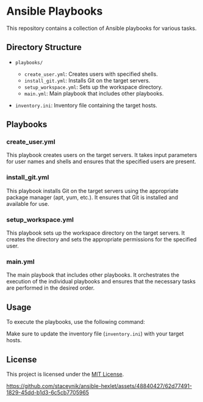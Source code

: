 
# Ansible Playbooks

This repository contains a collection of Ansible playbooks for various tasks.

## Directory Structure

- `playbooks/`
  - `create_user.yml`: Creates users with specified shells.
  - `install_git.yml`: Installs Git on the target servers.
  - `setup_workspace.yml`: Sets up the workspace directory.
  - `main.yml`: Main playbook that includes other playbooks.

- `inventory.ini`: Inventory file containing the target hosts.

## Playbooks

### create_user.yml

This playbook creates users on the target servers. It takes input parameters for user names and shells and ensures that the specified users are present.

### install_git.yml

This playbook installs Git on the target servers using the appropriate package manager (apt, yum, etc.). It ensures that Git is installed and available for use.

### setup_workspace.yml

This playbook sets up the workspace directory on the target servers. It creates the directory and sets the appropriate permissions for the specified user.

### main.yml

The main playbook that includes other playbooks. It orchestrates the execution of the individual playbooks and ensures that the necessary tasks are performed in the desired order.

## Usage

To execute the playbooks, use the following command:


Make sure to update the inventory file (`inventory.ini`) with your target hosts.


## License

This project is licensed under the [MIT License](LICENSE).



https://github.com/staceynik/ansible-hexlet/assets/48840427/62d77491-1829-45dd-b1d3-6c5cb7705965



